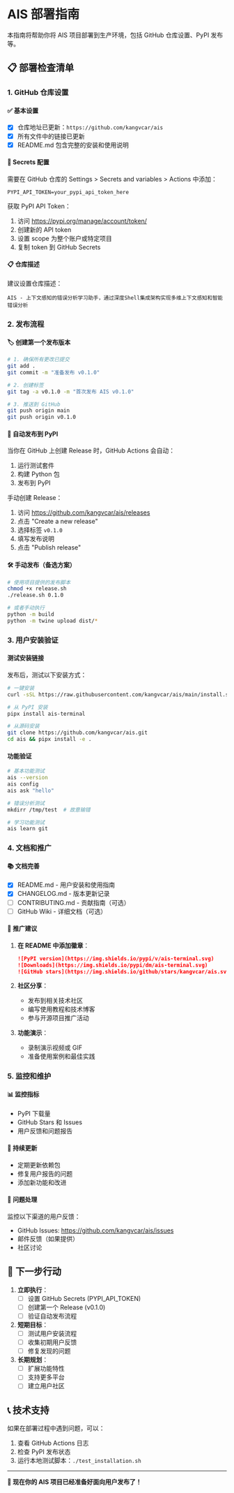 # AIS 部署指南

本指南将帮助你将 AIS 项目部署到生产环境，包括 GitHub 仓库设置、PyPI 发布等。

## 📋 部署检查清单

### 1. GitHub 仓库设置

#### ✅ 基本设置
- [x] 仓库地址已更新：`https://github.com/kangvcar/ais`
- [x] 所有文件中的链接已更新
- [x] README.md 包含完整的安装和使用说明

#### 🔑 Secrets 配置
需要在 GitHub 仓库的 Settings > Secrets and variables > Actions 中添加：

```
PYPI_API_TOKEN=your_pypi_api_token_here
```

获取 PyPI API Token：
1. 访问 https://pypi.org/manage/account/token/
2. 创建新的 API token
3. 设置 scope 为整个账户或特定项目
4. 复制 token 到 GitHub Secrets

#### 📋 仓库描述
建议设置仓库描述：
```
AIS - 上下文感知的错误分析学习助手，通过深度Shell集成架构实现多维上下文感知和智能错误分析
```

### 2. 发布流程

#### 🏷️ 创建第一个发布版本
```bash
# 1. 确保所有更改已提交
git add .
git commit -m "准备发布 v0.1.0"

# 2. 创建标签
git tag -a v0.1.0 -m "首次发布 AIS v0.1.0"

# 3. 推送到 GitHub
git push origin main
git push origin v0.1.0
```

#### 🚀 自动发布到 PyPI
当你在 GitHub 上创建 Release 时，GitHub Actions 会自动：
1. 运行测试套件
2. 构建 Python 包
3. 发布到 PyPI

手动创建 Release：
1. 访问 https://github.com/kangvcar/ais/releases
2. 点击 "Create a new release"
3. 选择标签 `v0.1.0`
4. 填写发布说明
5. 点击 "Publish release"

#### 🛠️ 手动发布（备选方案）
```bash
# 使用项目提供的发布脚本
chmod +x release.sh
./release.sh 0.1.0

# 或者手动执行
python -m build
python -m twine upload dist/*
```

### 3. 用户安装验证

#### 测试安装链接
发布后，测试以下安装方式：

```bash
# 一键安装
curl -sSL https://raw.githubusercontent.com/kangvcar/ais/main/install.sh | bash

# 从 PyPI 安装
pipx install ais-terminal

# 从源码安装
git clone https://github.com/kangvcar/ais.git
cd ais && pipx install -e .
```

#### 功能验证
```bash
# 基本功能测试
ais --version
ais config
ais ask "hello"

# 错误分析测试  
mkdirr /tmp/test  # 故意输错

# 学习功能测试
ais learn git
```

### 4. 文档和推广

#### 📚 文档完善
- [x] README.md - 用户安装和使用指南
- [x] CHANGELOG.md - 版本更新记录
- [ ] CONTRIBUTING.md - 贡献指南（可选）
- [ ] GitHub Wiki - 详细文档（可选）

#### 🌟 推广建议
1. **在 README 中添加徽章**：
   ```markdown
   ![PyPI version](https://img.shields.io/pypi/v/ais-terminal.svg)
   ![Downloads](https://img.shields.io/pypi/dm/ais-terminal.svg)
   ![GitHub stars](https://img.shields.io/github/stars/kangvcar/ais.svg)
   ```

2. **社区分享**：
   - 发布到相关技术社区
   - 编写使用教程和技术博客
   - 参与开源项目推广活动

3. **功能演示**：
   - 录制演示视频或 GIF
   - 准备使用案例和最佳实践

### 5. 监控和维护

#### 📊 监控指标
- PyPI 下载量
- GitHub Stars 和 Issues
- 用户反馈和问题报告

#### 🔄 持续更新
- 定期更新依赖包
- 修复用户报告的问题
- 添加新功能和改进

#### 🐛 问题处理
监控以下渠道的用户反馈：
- GitHub Issues: https://github.com/kangvcar/ais/issues
- 邮件反馈（如果提供）
- 社区讨论

## 🎯 下一步行动

1. **立即执行**：
   - [ ] 设置 GitHub Secrets (PYPI_API_TOKEN)
   - [ ] 创建第一个 Release (v0.1.0)
   - [ ] 验证自动发布流程

2. **短期目标**：
   - [ ] 测试用户安装流程
   - [ ] 收集初期用户反馈
   - [ ] 修复发现的问题

3. **长期规划**：
   - [ ] 扩展功能特性
   - [ ] 支持更多平台
   - [ ] 建立用户社区

## 📞 技术支持

如果在部署过程中遇到问题，可以：
1. 查看 GitHub Actions 日志
2. 检查 PyPI 发布状态
3. 运行本地测试脚本：`./test_installation.sh`

---

**🚀 现在你的 AIS 项目已经准备好面向用户发布了！**